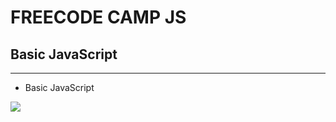 # FREECODE CAMP JS
## **Basic JavaScript**
___
 + Basic JavaScript

![](https://www.freecodecamp.org/news/content/images/2019/07/panel-1-1.png)
